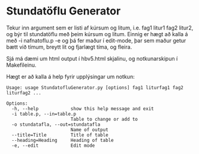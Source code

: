Stundatöflu Generator
========

Tekur inn argument sem er listi af kúrsum og litum, i.e. fag1 litur1 fag2 litur2, og býr til stundatöflu með þeim kúrsum og litum. Einnig er hægt að kalla á með -i nafnatoflu.p -e
og þá fer maður í edit-mode, þar sem maður getur bætt við tímum, breytt lit og fjarlægt tíma, og fleira.

Sjá má dæmi um html output í hbv5.html skjalinu, og notkunarskipun í Makefileinu.

Hægt er að kalla á help fyrir upplýsingar um notkun:

    Usage: usage StundatofluGenerator.py [options] fag1 liturfag1 fag2 liturfag2 ...

    Options:
      -h, --help            show this help message and exit
      -i table.p, --in=table.p
                            Table to change or add to
      -o stundatafla, --out=stundatafla
                            Name of output
      --title=Title         Title of table
      --heading=Heading     Heading of table
      -e, --edit            Edit mode
